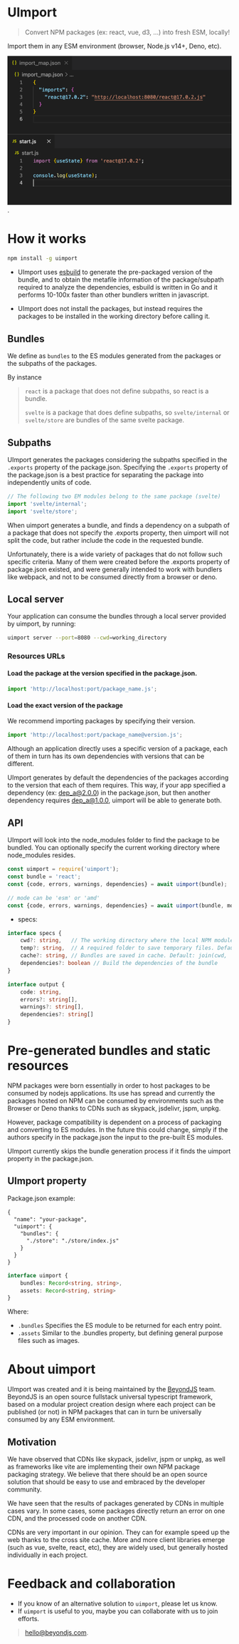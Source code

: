 # UImport

> Convert NPM packages (ex: react, vue, d3, ...) into fresh ESM, locally!

Import them in any ESM environment (browser, Node.js v14+, Deno, etc).

![Consuming react as a local package](./readme/example.png "Consuming react as a local package").

# How it works

```bash
npm install -g uimport
```

* UImport uses [esbuild](https://esbuild.github.io/api/#build-api) to generate the pre-packaged version of the bundle,
  and to obtain the metafile information of the package/subpath required to analyze the dependencies, esbuild is written
  in Go and it performs 10-100x faster than other bundlers written in javascript.

* UImport does not install the packages, but instead requires the packages to be installed in the working directory
  before calling it.

## Bundles

We define as `bundles` to the ES modules generated from the packages or the subpaths of the packages.

By instance
> `react` is a package that does not define subpaths, so react is a bundle.
>
> `svelte` is a package that does define subpaths, so `svelte/internal` or `svelte/store` are bundles of the same svelte package.

## Subpaths

UImport generates the packages considering the subpaths specified in the `.exports` property of the package.json.
Specifying the `.exports` property of the package.json is a best practice for separating the package into independently
units of code.

```javascript
// The following two EM modules belong to the same package (svelte)
import 'svelte/internal';
import 'svelte/store';
````

When uimport generates a bundle, and finds a dependency on a subpath of a package that does not specify the .exports
property, then uimport will not split the code, but rather include the code in the requested bundle.

Unfortunately, there is a wide variety of packages that do not follow such specific criteria. Many of them were created
before the .exports property of package.json existed, and were generally intended to work with bundlers like webpack,
and not to be consumed directly from a browser or deno.

## Local server

Your application can consume the bundles through a local server provided by uimport, by running:

```bash
uimport server --port=8080 --cwd=working_directory
```

### Resources URLs

#### Load the package at the version specified in the package.json.

```javascript
import 'http://localhost:port/package_name.js';
````

#### Load the exact version of the package

We recommend importing packages by specifying their version.

```javascript
import 'http://localhost:port/package_name@version.js';
```

Although an application directly uses a specific version of a package, each of them in turn has its own dependencies
with versions that can be different.

UImport generates by default the dependencies of the packages according to the version that each of them requires. This
way, if your app specified a dependency (ex: dep_a@2.0.0) in the package.json, but then another dependency requires
dep_a@1.0.0, uimport will be able to generate both.

## API

UImport will look into the node_modules folder to find the package to be bundled. You can optionally specify the current
working directory where node_modules resides.

```javascript
const uimport = require('uimport');
const bundle = 'react';
const {code, errors, warnings, dependencies} = await uimport(bundle);
```

```javascript
// mode can be 'esm' or 'amd'
const {code, errors, warnings, dependencies} = await uimport(bundle, mode, specs);
```

* specs:

```typescript
interface specs {
    cwd?: string,   // The working directory where the local NPM modules are installed
    temp?: string,  // A required folder to save temporary files. Default: join(cwd, '.uimport/temp')
    cache?: string, // Bundles are saved in cache. Default: join(cwd, '.uimport/cache');
    dependencies?: boolean // Build the dependencies of the bundle
}
```

```typescript
interface output {
    code: string,
    errors?: string[],
    warnings?: string[],
    dependencies?: string[]
}
```

# Pre-generated bundles and static resources

NPM packages were born essentially in order to host packages to be consumed by nodejs applications. Its use has spread
and currently the packages hosted on NPM can be consumed by environments such as the Browser or Deno thanks to CDNs such
as skypack, jsdelivr, jspm, unpkg.

However, package compatibility is dependent on a process of packaging and converting to ES modules. In the future this
could change, simply if the authors specify in the package.json the input to the pre-built ES modules.

UImport currently skips the bundle generation process if it finds the uimport property in the package.json.

## UImport property

Package.json example:

```json5
{
  "name": "your-package",
  "uimport": {
    "bundles": {
      "./store": "./store/index.js"
    }
  }
}
```

```typescript
interface uimport {
    bundles: Record<string, string>,
    assets: Record<string, string>
}
```

Where:

* `.bundles` Specifies the ES module to be returned for each entry point.
* `.assets` Similar to the .bundles property, but defining general purpose files such as images.

# About uimport

UImport was created and it is being maintained by the [BeyondJS](https://www.npmjs.com/package/beyond) team. BeyondJS is
an open source fullstack universal typescript framework, based on a modular project creation design where each project
can be published (or not) in NPM packages that can in turn be universally consumed by any ESM environment.

## Motivation

We have observed that CDNs like skypack, jsdelivr, jspm or unpkg, as well as frameworks like vite are implementing their
own NPM package packaging strategy. We believe that there should be an open source solution that should be easy to use
and embraced by the developer community.

We have seen that the results of packages generated by CDNs in multiple cases vary. In some cases, some packages
directly return an error on one CDN, and the processed code on another CDN.

CDNs are very important in our opinion. They can for example speed up the web thanks to the cross site cache. More and
more client libraries emerge (such as vue, svelte, react, etc), they are widely used, but generally hosted individually
in each project.

# Feedback and collaboration

* If you know of an alternative solution to `uimport`, please let us know.
* If `uimport` is useful to you, maybe you can collaborate with us to join efforts.

> [hello@beyondjs.com](mailto:hello@beyondjs.com). 
